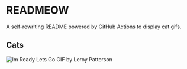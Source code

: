 # READMEOW

A self-rewriting README powered by GitHub Actions to display cat gifs.

## Cats

![Im Ready Lets Go GIF by Leroy Patterson](https://media4.giphy.com/media/CjmvTCZf2U3p09Cn0h/200.gif?cid=9acd02da1qtk9n875utfox332lb1ebtvockycnpa05yjtu1i&ep=v1_gifs_search&rid=200.gif&ct=g)
